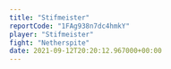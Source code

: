 ```yaml
---
title: "Stifmeister"
reportCode: "1FAg938n7dc4hmkY"
player: "Stifmeister"
fight: "Netherspite"
date: 2021-09-12T20:20:12.967000+00:00
---
```

